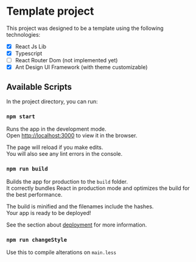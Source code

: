 # Template project

This project was designed to be a template using the following technologies:
- [x] React Js Lib
- [x] Typescript
- [ ] React Router Dom (not implemented yet)
- [x] Ant Design UI Framework (with theme customizable)

## Available Scripts

In the project directory, you can run:

### `npm start`

Runs the app in the development mode.\
Open [http://localhost:3000](http://localhost:3000) to view it in the browser.

The page will reload if you make edits.\
You will also see any lint errors in the console.

### `npm run build`

Builds the app for production to the `build` folder.\
It correctly bundles React in production mode and optimizes the build for the best performance.

The build is minified and the filenames include the hashes.\
Your app is ready to be deployed!

See the section about [deployment](https://facebook.github.io/create-react-app/docs/deployment) for more information.

### `npm run changeStyle`

Use this to compile alterations on `main.less`